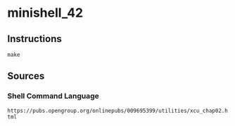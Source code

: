 # minishell_42
## Instructions  
`make`
## Sources
### Shell Command Language
`https://pubs.opengroup.org/onlinepubs/009695399/utilities/xcu_chap02.html`  

